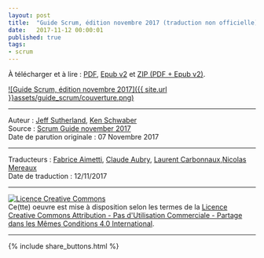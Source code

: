 ```yaml
---
layout: post
title:  "Guide Scrum, édition novembre 2017 (traduction non officielle)"
date:   2017-11-12 00:00:01
published: true
tags: 
- scrum
---
```


À télécharger et à lire : [PDF](http://bit.ly/2zyFEri), [Epub v2](http://bit.ly/2yTQQ2n) et [ZIP (PDF + Epub v2)](http://bit.ly/2zS6jQz).

[![Guide Scrum, édition novembre 2017]({{ site.url }}assets/guide_scrum/couverture.png)](http://bit.ly/2zyFEri)

---
Auteur : [Jeff Sutherland](http://scrumguides.org/jeff.html), [Ken Schwaber](http://scrumguides.org/ken.html)  
Source : [Scrum Guide november 2017](http://scrumguides.org/docs/scrumguide/v2017/2017-Scrum-Guide-US.pdf)  
Date de parution originale : 07 Novembre 2017  

---
Traducteurs : [Fabrice Aimetti](https://plus.google.com/+FabriceAimetti), [Claude Aubry](http://www.aubryconseil.com/pages/Auteur), [Laurent Carbonnaux](https://plus.google.com/109250238413629432949),[Nicolas Mereaux](http://www.les-traducteurs-agiles.org/traducteurs/)  
Date de traduction : 12/11/2017  

---

<a rel="license" href="http://creativecommons.org/licenses/by-nc-sa/4.0/"><img alt="Licence Creative Commons" style="border-width:0" src="http://i.creativecommons.org/l/by-nc-sa/4.0/88x31.png" /></a><br />Ce(tte) oeuvre est mise à disposition selon les termes de la <a rel="license" href="http://creativecommons.org/licenses/by-nc-sa/4.0/">Licence Creative Commons Attribution - Pas d'Utilisation Commerciale - Partage dans les Mêmes Conditions 4.0 International</a>.

---

{% include share_buttons.html %}


